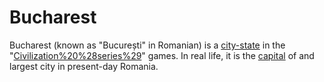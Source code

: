 # Bucharest

Bucharest (known as "București" in Romanian) is a [city-state](city-state) in the "[Civilization%20%28series%29](Civilization)" games. In real life, it is the [capital](capital) of and largest city in present-day Romania.